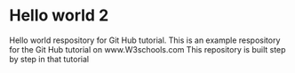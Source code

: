 <h1>Hello world 2</h1>
Hello world respository for Git Hub tutorial.  This is an example respository for the Git Hub tutorial on www.W3schools.com
This repository is built step by step in that tutorial
